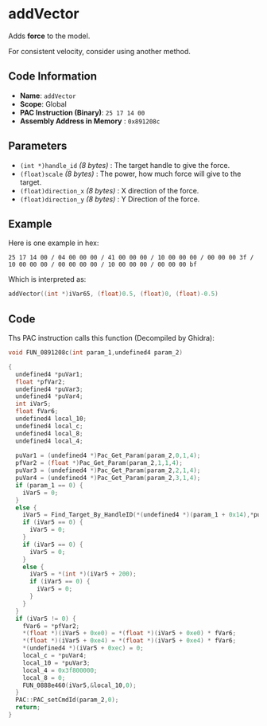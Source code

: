 # addVector

Adds **force** to the model.

For consistent velocity, consider using another method.

## Code Information

- **Name**: `addVector`
- **Scope**: Global
- **PAC Instruction (Binary)**: `25 17 14 00`
- **Assembly Address in Memory** : `0x891208c`

## Parameters

- `(int *)handle_id` *(8 bytes)* : The target handle to give the force.
- `(float)scale` *(8 bytes)* : The power, how much force will give to the target.
- `(float)direction_x` *(8 bytes)* : X direction of the force.
- `(float)direction_y` *(8 bytes)* : Y Direction of the force.

## Example

Here is one example in hex:

```25 17 14 00 / 04 00 00 00 / 41 00 00 00 / 10 00 00 00 / 00 00 00 3f / 10 00 00 00 / 00 00 00 00 / 10 00 00 00 / 00 00 00 bf```

Which is interpreted as:

```c
addVector((int *)iVar65, (float)0.5, (float)0, (float)-0.5)
```

## Code

Ths PAC instruction calls this function (Decompiled by Ghidra):

```c
void FUN_0891208c(int param_1,undefined4 param_2)

{
  undefined4 *puVar1;
  float *pfVar2;
  undefined4 *puVar3;
  undefined4 *puVar4;
  int iVar5;
  float fVar6;
  undefined4 local_10;
  undefined4 local_c;
  undefined4 local_8;
  undefined4 local_4;
  
  puVar1 = (undefined4 *)Pac_Get_Param(param_2,0,1,4);
  pfVar2 = (float *)Pac_Get_Param(param_2,1,1,4);
  puVar3 = (undefined4 *)Pac_Get_Param(param_2,2,1,4);
  puVar4 = (undefined4 *)Pac_Get_Param(param_2,3,1,4);
  if (param_1 == 0) {
    iVar5 = 0;
  }
  else {
    iVar5 = Find_Target_By_HandleID(*(undefined4 *)(param_1 + 0x14),*puVar1,1);
    if (iVar5 == 0) {
      iVar5 = 0;
    }
    if (iVar5 == 0) {
      iVar5 = 0;
    }
    else {
      iVar5 = *(int *)(iVar5 + 200);
      if (iVar5 == 0) {
        iVar5 = 0;
      }
    }
  }
  if (iVar5 != 0) {
    fVar6 = *pfVar2;
    *(float *)(iVar5 + 0xe0) = *(float *)(iVar5 + 0xe0) * fVar6;
    *(float *)(iVar5 + 0xe4) = *(float *)(iVar5 + 0xe4) * fVar6;
    *(undefined4 *)(iVar5 + 0xec) = 0;
    local_c = *puVar4;
    local_10 = *puVar3;
    local_4 = 0x3f800000;
    local_8 = 0;
    FUN_0888e460(iVar5,&local_10,0);
  }
  PAC::PAC_setCmdId(param_2,0);
  return;
}
```


